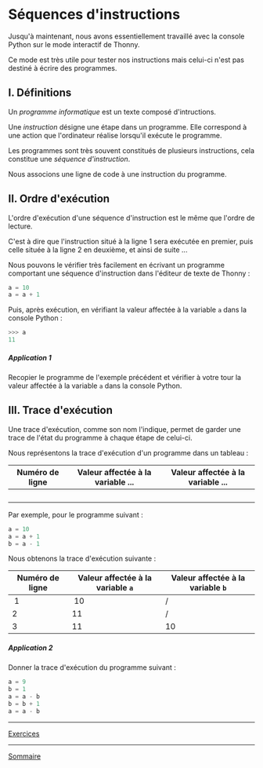 # Séquences d'instructions

Jusqu'à maintenant, nous avons essentiellement travaillé avec la console Python sur le mode interactif de Thonny.

Ce mode est très utile pour tester nos instructions mais celui-ci n'est pas destiné à écrire des programmes.

## I. Définitions

Un *programme informatique* est un texte composé d'intructions.

Une *instruction* désigne une étape dans un programme. Elle correspond à une action que l'ordinateur réalise lorsqu'il exécute le programme.

Les programmes sont très souvent constitués de plusieurs instructions, cela constitue une *séquence d'instruction*.

Nous associons une ligne de code à une instruction du programme.

## II. Ordre d'exécution

L'ordre d'exécution d'une séquence d'instruction est le même que l'ordre de lecture. 

C'est à dire que l'instruction situé à la ligne $1$ sera exécutée en premier, puis celle située à la ligne $2$ en deuxième, et ainsi de suite ...

Nous pouvons le vérifier très facilement en écrivant un programme comportant une séquence d'instruction dans l'éditeur de texte de Thonny :

```python
a = 10
a = a + 1
```

Puis, après exécution, en vérifiant la valeur affectée à la variable `a` dans la console Python :

```python
>>> a
11
```

##### Application 1

Recopier le programme de l'exemple précédent et vérifier à votre tour la valeur affectée à la variable `a` dans la console Python.

## III. Trace d'exécution

Une trace d'exécution, comme son nom l'indique, permet de garder une trace de l'état du programme à chaque étape de celui-ci.

Nous représentons la trace d'exécution d'un programme dans un tableau :

| Numéro de ligne | Valeur affectée à la variable ...|  Valeur affectée à la variable ... |
| --- | --- | --- |
| | | |

Par exemple, pour le programme suivant :

```python
a = 10
a = a + 1
b = a - 1
```

Nous obtenons la trace d'exécution suivante :

| Numéro de ligne | Valeur affectée à la variable `a` | Valeur affectée à la variable `b` |
| --- | --- | --- |
| 1 | 10 | / |
| 2 | $11$ | / |
| 3 | $11$ | $10$ |

##### Application 2

Donner la trace d'exécution du programme suivant :

```python
a = 9
b = 1
a = a - b
b = b + 1
a = a - b
```

_______

[Exercices](./Exercices/Exercices_sequences.md)
_______

[Sommaire](./../../README.md)